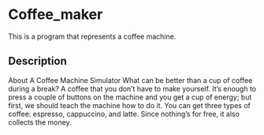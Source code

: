 # Coffee_maker
This is a program that represents a coffee machine.

## Description
About A Coffee Machine Simulator What can be better than a cup of coffee during a break? A coffee that you don’t have to make yourself. It’s enough to press a couple of buttons on the machine and you get a cup of energy; but first, we should teach the machine how to do it. 
You can get three types of coffee: espresso, cappuccino, and latte. Since nothing’s for free, it also collects the money.
